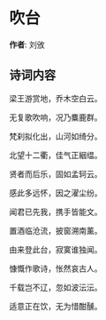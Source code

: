 # 吹台

**作者**: 刘攽

## 诗词内容

梁王游赏地，乔木空白云。

无复歌吹响，况乃麋鹿群。

梵刹拟化出，山河如绮分。

北望十二衢，佳气正絪缊。

贤者而后乐，固如孟轲云。

感此多远怀，因之濯尘纷。

闻君已先我，携手皆能文。

置酒临沧流，披窗溯南薰。

由来登此台，寂寞谁独闻。

慷慨作歌诗，怅然哀古人。

千载岂不辽，忽如波沄沄。

适意正在饮，无为惜酣醺。

